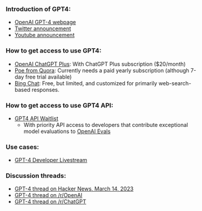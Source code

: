 
### Introduction of GPT4:
- [OpenAI GPT-4 webpage](https://openai.com/product/gpt-4)
- [Twitter announcement](https://twitter.com/OpenAI/status/1635687373060317185)
- [Youtube announcement](https://www.youtube.com/watch?v=TxkJMX0KyS0)

### How to get access to use GPT4:
- [OpenAI ChatGPT Plus](https://chat.openai.com): With ChatGPT Plus subscription ($20/month)
- [Poe from Quora](https://poe.com): Currently needs a paid yearly subscription (although 7-day free trial available)
- [Bing Chat](https://bing.com/chat): Free, but limited, and customized for primarily web-search-based responses.

### How to get access to use GPT4 API:
- [GPT4 API Waitlist](https://openai.com/waitlist/gpt-4-api)
    - With priority API access to developers that contribute exceptional model evaluations to [OpenAI Evals](https://github.com/openai/evals)

### Use cases:
- [GPT-4 Developer Livestream](https://www.youtube.com/watch?v=outcGtbnMuQ)

### Discussion threads:
- [GPT-4 thread on Hacker News, March 14, 2023](https://news.ycombinator.com/item?id=35154527)
- [GPT-4 thread on /r/OpenAI](https://www.reddit.com/r/OpenAI/comments/11rc1yw/official_gpt_4_launched/)
- [GPT-4 thread on /r/ChatGPT](https://www.reddit.com/r/ChatGPT/comments/11rbt0l/gpt4_released/)
